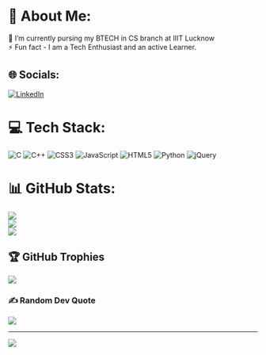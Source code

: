 # 💫 About Me:
🔭 I’m currently pursing my BTECH in CS branch at IIIT Lucknow<br>⚡ Fun fact - I am a Tech Enthusiast and an active Learner.


## 🌐 Socials:
[![LinkedIn](https://img.shields.io/badge/LinkedIn-%230077B5.svg?logo=linkedin&logoColor=white)](https://linkedin.com/in/akhilender-bongirwar) 

# 💻 Tech Stack:
![C](https://img.shields.io/badge/c-%2300599C.svg?style=for-the-badge&logo=c&logoColor=white) ![C++](https://img.shields.io/badge/c++-%2300599C.svg?style=for-the-badge&logo=c%2B%2B&logoColor=white) ![CSS3](https://img.shields.io/badge/css3-%231572B6.svg?style=for-the-badge&logo=css3&logoColor=white) ![JavaScript](https://img.shields.io/badge/javascript-%23323330.svg?style=for-the-badge&logo=javascript&logoColor=%23F7DF1E) ![HTML5](https://img.shields.io/badge/html5-%23E34F26.svg?style=for-the-badge&logo=html5&logoColor=white) ![Python](https://img.shields.io/badge/python-3670A0?style=for-the-badge&logo=python&logoColor=ffdd54) ![jQuery](https://img.shields.io/badge/jquery-%230769AD.svg?style=for-the-badge&logo=jquery&logoColor=white)
# 📊 GitHub Stats:
![](https://github-readme-stats.vercel.app/api?username=akhilender-bongirwar&theme=midnight-purple&hide_border=false&include_all_commits=true&count_private=false)<br/>
![](https://github-readme-streak-stats.herokuapp.com/?user=akhilender-bongirwar&theme=midnight-purple&hide_border=false)<br/>
![](https://github-readme-stats.vercel.app/api/top-langs/?username=akhilender-bongirwar&theme=midnight-purple&hide_border=false&include_all_commits=true&count_private=false&layout=compact)

## 🏆 GitHub Trophies
![](https://github-profile-trophy.vercel.app/?username=akhilender-bongirwar&theme=matrix&no-frame=false&no-bg=false&margin-w=4)

### ✍️ Random Dev Quote
![](https://quotes-github-readme.vercel.app/api?type=horizontal&theme=tokyonight)

---
[![](https://visitcount.itsvg.in/api?id=akhilender-bongirwar&icon=5&color=0)](https://visitcount.itsvg.in)

<!-- Proudly created with GPRM ( https://gprm.itsvg.in ) -->
